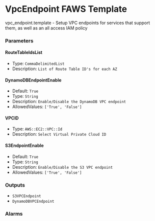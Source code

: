 VpcEndpoint FAWS Template
=========================
vpc_endpoint.template - Setup VPC endpoints for services that support them, as well as an all access IAM policy
### Parameters

#### RouteTableIdsList
- Type: `CommaDelimitedList`
- Description: `List of Route Table ID's for each AZ`

#### DynamoDBEndpointEnable
- Default: `True`
- Type: `String`
- Description: `Enable/Disable the DynamoDB VPC endpoint`
- AllowedValues: `['True', 'False']`

#### VPCID
- Type: `AWS::EC2::VPC::Id`
- Description: `Select Virtual Private Cloud ID`

#### S3EndpointEnable
- Default: `True`
- Type: `String`
- Description: `Enable/Disable the S3 VPC endpoint`
- AllowedValues: `['True', 'False']`

### Outputs
- `S3VPCEndpoint`
- `DynamoDBVPCEndpoint`

### Alarms